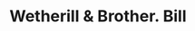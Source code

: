 ---
doi: 10.7916/D8GQ88X2
date_other: '1927'
date_other_textual: '1927'
form: printed ephemera
genre:
- Invoices
name:
- Wetherill & Brother
object_in_context_url: https://biggert.cul.columbia.edu/items/view/ave_biggert_01454
subject_hierarchical_geographic:
- Philadelphia, Pennsylvania, United States
subject_name:
- Wetherill & Brother
title: Wetherill & Brother. Bill
sort_title: Wetherill & Brother. Bill
call_number: ave_biggert_01454
coordinates:
- 40.00944444444445,-75.13333333333334
pid: ave_biggert_01454
identifiers: ave_biggert_01454
thumbnail: https://derivativo-3.library.columbia.edu/iiif/2/ldpd:344519/full/!256,256/0/native.jpg
permalink: /biggert/ave_biggert_01454/
layout: iiif-image-page
---